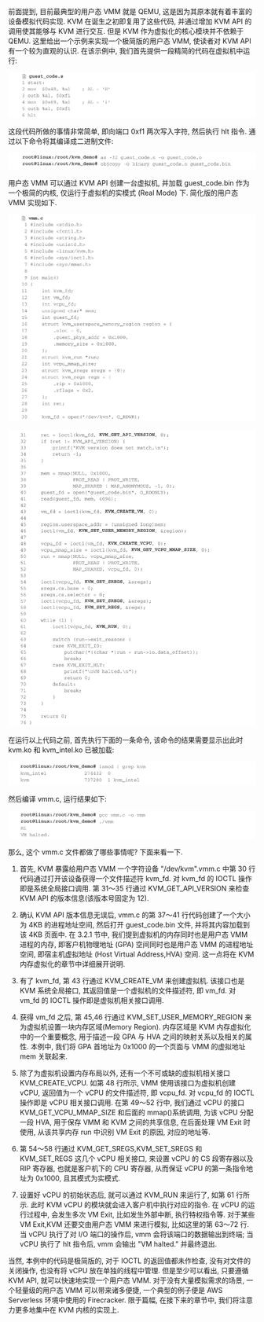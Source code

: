 
前面提到, 目前最典型的用户态 VMM 就是 QEMU, 这是因为其原本就有着丰富的设备模拟代码实现. KVM 在诞生之初即复用了这些代码, 并通过增加 KVM API 的调用使其能够与 KVM 进行交互. 但是 KVM 作为虚拟化的核心模块并不依赖于 QEMU. 这里给出一个示例来实现一个极简版的用户态 VMM, 使读者对 KVM API 有一个较为直观的认识. 在该示例中, 我们首先提供一段精简的代码在虚拟机中运行:

![2024-10-22-18-54-16.png](./images/2024-10-22-18-54-16.png)

这段代码所做的事情非常简单, 即向端口 0xf1 两次写入字符, 然后执行 hlt 指令. 通过以下命令将其编译成二进制文件:

![2024-10-22-18-54-25.png](./images/2024-10-22-18-54-25.png)

用户态 VMM 可以通过 KVM API 创建一台虚拟机, 并加载 guest_code.bin 作为一个极简的内核, 仅运行于虚拟机的实模式 (Real Mode) 下. 简化版的用户态 VMM 实现如下.

![2024-10-22-18-54-36.png](./images/2024-10-22-18-54-36.png)

![2024-10-22-18-54-44.png](./images/2024-10-22-18-54-44.png)

在运行以上代码之前, 首先执行下面的一条命令, 该命令的结果需要显示出此时 kvm.ko 和 kvm_intel.ko 已被加载:

![2024-10-22-18-54-55.png](./images/2024-10-22-18-54-55.png)

然后编译 vmm.c, 运行结果如下:

![2024-10-22-18-55-03.png](./images/2024-10-22-18-55-03.png)

那么, 这个 vmm.c 文件都做了哪些事情呢? 下面来看一下.

1) 首先, KVM 暴露给用户态 VMM 一个字符设备 "/dev/kvm"​.vmm.c 中第 30 行代码通过打开该设备获得一个文件描述符 kvm_fd. 对 kvm_fd 的 IOCTL 操作即是系统全局接口调用. 第 31～35 行通过 KVM_GET_API_VERSION 来检查 KVM API 的版本信息(该版本号固定为 12)​.

2) 确认 KVM API 版本信息无误后, vmm.c 的第 37～41 行代码创建了一个大小为 4KB 的进程地址空间, 然后打开 guest_code.bin 文件, 并将其内容加载到该 4KB 页面中. 在 3.2.1 节中, 我们提到虚拟机的内存同时也是用户态 VMM 进程的内存, 即客户机物理地址 (GPA) 空间同时也是用户态 VMM 的进程地址空间, 即宿主机虚拟地址 (Host Virtual Address,HVA) 空间. 这一点将在 KVM 内存虚拟化的章节中详细展开说明.

3) 有了 kvm_fd, 第 43 行通过 KVM_CREATE_VM 来创建虚拟机. 该接口也是 KVM 系统全局接口, 其返回值是一个虚拟机的文件描述符, 即 vm_fd. 对 vm_fd 的 IOCTL 操作即是虚拟机相关接口调用.

4) 获得 vm_fd 之后, 第 45,46 行通过 KVM_SET_USER_MEMORY_REGION 来为虚拟机设置一块内存区域(Memory Region). 内存区域是 KVM 内存虚拟化中的一个重要概念, 用于描述一段 GPA 与 HVA 之间的映射关系以及相关的属性. 本例中, 我们将 GPA 首地址为 0x1000 的一个页面与 VMM 的虚拟地址 mem 关联起来.

5) 除了为虚拟机设置内存布局以外, 还有一个不可或缺的虚拟机相关接口 KVM_CREATE_VCPU. 如第 48 行所示, VMM 使用该接口为虚拟机创建 vCPU, 返回值为一个 vCPU 的文件描述符, 即 vcpu_fd. 对 vcpu_fd 的 IOCTL 操作即是 vCPU 相关接口调用. 在第 49～52 行中, 我们通过 vCPU 的接口 KVM_GET_VCPU_MMAP_SIZE 和后面的 mmap()系统调用, 为该 vCPU 分配一段 HVA, 用于保存 VMM 和 KVM 之间的共享信息, 在后面处理 VM Exit 时使用, 从该共享内存 run 中识别 VM Exit 的原因, 对应的地址等.

6) 第 54～58 行通过 KVM_GET_SREGS,KVM_SET_SREGS 和 KVM_SET_REGS 这几个 vCPU 相关接口, 来设置 vCPU 的 CS 段寄存器以及 RIP 寄存器, 也就是客户机下的 CPU 寄存器, 从而保证 vCPU 的第一条指令地址为 0x1000, 且其模式为实模式.

7) 设置好 vCPU 的初始状态后, 就可以通过 KVM_RUN 来运行了, 如第 61 行所示. 此时 KVM vCPU 的模块就会进入客户机中执行对应的指令. 在 vCPU 的运行过程中, 会发生多次 VM Exit, 比如发生外部中断, 执行特权指令等. 对于某些 VM Exit,KVM 还要交由用户态 VMM 来进行模拟, 比如这里的第 63～72 行. 当 vCPU 执行了对 I/O 端口的操作后, vmm 会将该端口的数据输出到终端; 当 vCPU 执行了 hlt 指令后, vmm 会输出 "VM halted." 并最终退出.

当然, 本例中的代码是极简版的, 对于 IOCTL 的返回值都未作检查, 没有对文件的关闭操作, 也没有将 vCPU 放在单独的线程中管理. 但是至少可以看出, 只要遵循 KVM API, 就可以快速地实现一个用户态 VMM. 对于没有大量模拟需求的场景, 一个轻量级的用户态 VMM 可以带来诸多便捷, 一个典型的例子便是 AWS Serverless 环境中使用的 Firecracker. 限于篇幅, 在接下来的章节中, 我们将注意力更多地集中在 KVM 内核的实现上.
